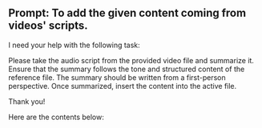 ## Prompt: To add the given content coming from videos' scripts.

I need your help with the following task:

Please take the audio script from the provided video file and summarize it. Ensure that the summary follows the tone and structured content of the reference file. The summary should be written from a first-person perspective. Once summarized, insert the content into the active file.

Thank you!

Here are the contents below:
